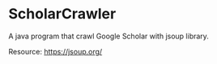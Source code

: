 # ScholarCrawler
A java program that crawl Google Scholar with jsoup library.

Resource: https://jsoup.org/

